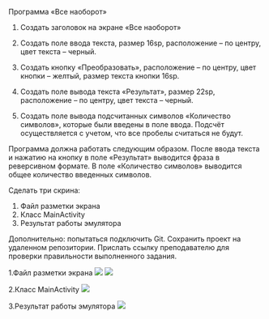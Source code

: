 Программа «Все наоборот»


1. Создать заголовок на экране «Все наоборот»

2. Создать поле ввода текста, размер 16sp, расположение – по центру, цвет текста – черный.

3. Создать кнопку «Преобразовать», расположение – по центру, цвет кнопки – желтый, размер текста кнопки 16sp.

4. Создать поле вывода текста «Результат», размер 22sp, расположение – по центру, цвет текста – черный.

5. Создать поле вывода подсчитанных символов «Количество символов», которые были введены в поле ввода. Подсчёт осуществляется с учетом, что все пробелы считаться не будут.

Программа должна работать следующим образом. После ввода текста и нажатию на кнопку в поле «Результат» выводится фраза в реверсивном формате. В поле «Количество символов» выводится общее количество введенных символов.

Сделать три скрина:
1. Файл разметки экрана
2. Класс MainActivity
3. Результат работы эмулятора

Дополнительно: попытаться подключить Git. Сохранить проект на удаленном репозитории. Прислать ссылку преподавателю для проверки правильности выполненного задания.

1.Файл разметки экрана
![](https://github.com/Slayder12/edit_text_button_on_click/blob/main/Screenshots/1-1.png)
![](https://github.com/Slayder12/edit_text_button_on_click/blob/main/Screenshots/1-2.png)

2.Класс MainActivity
![](https://github.com/Slayder12/edit_text_button_on_click/blob/main/Screenshots/2.png)

3.Результат работы эмулятора
![](https://github.com/Slayder12/edit_text_button_on_click/blob/main/Screenshots/3.png)
   


